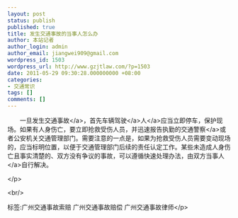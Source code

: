```yaml
---
layout: post
status: publish
published: true
title: 发生交通事故的当事人怎么办
author: 本站记者
author_login: admin
author_email: jiangwei909@gmail.com
wordpress_id: 1503
wordpress_url: http://www.gzjtlaw.com/?p=1503
date: 2011-05-29 09:30:28.000000000 +08:00
categories:
- 交通常识
tags: []
comments: []
---
```

<p><p>　　一旦发生<a>交通事故<&#47;a>，首先车辆<a><a>驾驶<&#47;a>人<&#47;a>应当立即停车，保护现场。如果有人身伤亡，要立即抢救受伤人员，并迅速报告执勤的<a>交通警察<&#47;a>或者公安机关交通管理部门。需要注意的一点是，如果为抢救受伤人员需要变动现场的，应当标明位置，以便于交通管理部门后续的责任认定工作。某些未造成人身伤亡且事实清楚的、双方没有争议的事故，可以遵循快速处理办法，由双方<a>当事人<&#47;a>自行解决。 <p><&#47;p><br&#47;><p>标签:广州交通事故索赔 广州交通事故赔偿 广州交通事故律师<&#47;p>
